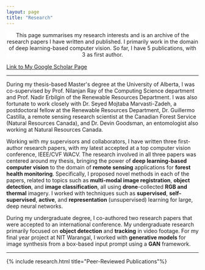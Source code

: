 ```yaml
---
layout: page
title: "Research"
---
```


<!-- TODO: try style= instead -->
<div class="indexBody" style="text-align:center; background-color:rgb(255,255,255)">
This page summarises my research interests and is an archive of the research papers I have written and published. I primarily work in the domain of deep learning-based computer vision. So far, I have 5 publications, with 3 as first author.
</div>


<div class="img-container">
    <div class="more" style="margin-top:15px"><a href="https://scholar.google.com/citations?user=rwVTegUAAAAJ&hl=en&oi=ao">Link to My Google Scholar Page</a></div>
</div>


---

<div class="indexBody">
During my thesis-based Master's degree at the University of Alberta, I was co-supervised by Prof. Nilanjan Ray of the Computing Science department and Prof. Nadir Erbilgin of the Renewable Resources Department. I was also fortunate to work closely with Dr. Seyed Mojtaba Marvasti-Zadeh, a postdoctoral fellow at the Renewable Resources Department,  Dr. Guillermo Castilla, a remote sensing research scientist at the Canadian Forest Service (Natural Resources Canada), and Dr. Devin Goodsman, an entomologist also working at Natural Resources Canada.

Working with my supervisors and collaborators, I have written three first-author research papers, with my latest accepted at a top computer vision conference, IEEE/CVF WACV. The research involved in all three papers was centered around my thesis, bringing the power of <b>deep learning-based computer vision</b> to the domain of <b>remote sensing</b> applications for <b>forest health monitoring</b>. Specifically, I proposed novel methods in each of the papers, related to topics such as <b>multi-modal image registration</b>, <b>object detection</b>, and <b>image classification</b>, all using <b>drone</b>-collected <b>RGB and thermal</b> imagery. I worked with techniques such as <b>supervised</b>, <b>self-supervised</b>, <b>active</b>, and <b>representation</b> (unsupervised) learning for large, deep neural networks.

During my undergraduate degree, I co-authored two research papers that were accepted to an international conference. My undergraduate research primarily focused on <b>object detection</b> and <b>tracking</b> in video footage. For my final year project at NIT Warangal, I worked with <b>generative models</b> for image synthesis from a box-based input prompt using a <b>GAN</b> framework.
</div>


---

{% include research.html title="Peer-Reviewed Publications"%}

